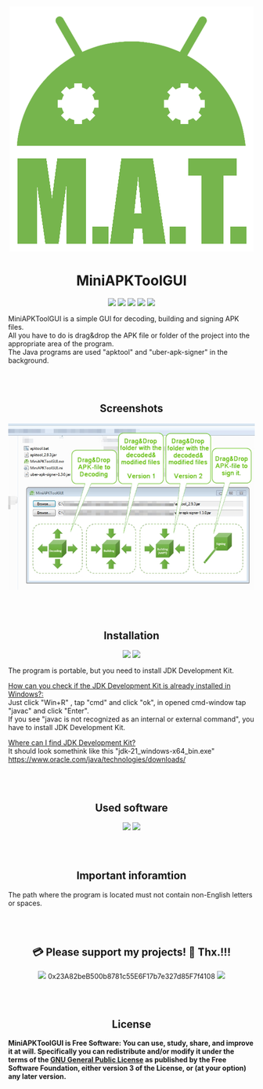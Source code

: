 <p align="center"><a href="https://github.com/MiniAPKTool/MiniAPKToolGUI"><img src="https://raw.githubusercontent.com/MiniAPKTool/MiniAPKToolGUI/main/Logo.png?raw=true"></a></p> 

<h1 align="center"><b>MiniAPKToolGUI</b></h1>

<p align="center">        
<a href="https://www.gnu.org/licenses/gpl-3.0" alt="License: GPLv3"><img src="https://img.shields.io/badge/License-GPLv3-brightgreen.svg"></a>  
<a href="" alt=""><img src="https://img.shields.io/badge/Platform-Windows-brightgreen.svg"></a>
<a href="" alt=""><img src="https://img.shields.io/badge/SW--Kind-Portable-orange"></a>
<a href="" alt=""><img src="https://img.shields.io/badge/Language-Visual%20Basic%20.NET%20-brightgreen"></a> 
<a href="" alt=""><img src="https://img.shields.io/badge/Version-2024.05.04-blue"></a>
</p><p align="center">
        

MiniAPKToolGUI is a simple GUI for decoding, building and signing APK files. <br /> All you have to do is drag&drop the APK file or folder of the project into the appropriate area of the program.<br />
The Java programs are used "apktool" and "uber-apk-signer" in the background.


<br /><br /><h2 align="center"><b>Screenshots</b></h2>
<p align="center"><a href=""><img src="https://raw.githubusercontent.com/MiniAPKTool/MiniAPKToolGUI/main/scr.jpg?raw=true"></a></p>

<br /><br /><h2 align="center"><b>Installation</b></h2>

<p align="center"> 
 <a href="https://github.com/MiniAPKTool/MiniAPKToolGUI/raw/main/Releases/MiniAPKToolGUI_2024.05.04.part1.rar" alt="License: GPLv3"><img src="https://img.shields.io/badge/Download-MiniAPKToolGUI--Part1-brightgreen.svg" width="250"></a> 
 <a href="https://github.com/MiniAPKTool/MiniAPKToolGUI/raw/main/Releases/MiniAPKToolGUI_2024.05.04.part2.rar" alt="License: GPLv3"><img src="https://img.shields.io/badge/Download-MiniAPKToolGUI--Part2-brightgreen.svg" width="250"></a> 
 </p><p align="center">
 
The program is portable, but you need to install JDK Development Kit.

<ins>How can you check if the JDK Development Kit is already installed in Windows?:</ins>  <br />
Just click "Win+R" , tap "cmd" and click "ok", in opened cmd-window tap "javac" and click "Enter". <br />
If you see "javac is not recognized as an internal or external command", you have to install JDK Development Kit.

<ins>Where can I find JDK Development Kit?</ins><br />
It should look somethink like this "jdk-21_windows-x64_bin.exe"<br />
https://www.oracle.com/java/technologies/downloads/


<br /><br /><h2 align="center"><b>Used software</b></h2>
<p align="center"> 
<a href="https://apktool.org/docs/install" alt=""><img src="https://img.shields.io/badge/Download-Apktool-green.svg"></a> 
<a href="https://github.com/patrickfav/uber-apk-signer" alt=""><img src="https://img.shields.io/badge/Download-Uber Apk Signer-green.svg"></a> 
</p><p align="center">


<br /><br /><h2 align="center"><b>Important inforamtion</b></h2>
The path where the program is located must not contain non-English letters or spaces.


<br /><br /><h2 align="center"><b>💳 Please support my projects! 🤗 Thx.!!!</b></h2>
<p align="center">
<a href="" alt=""><img src="https://img.shields.io/badge/Ethereum-Wallet%20➡️-blue"></a>  0x23A82beB500b8781c55E6F17b7e327d85F7f4108 <a href="" alt=""><img src="https://img.shields.io/badge/-⬅️%20Wallet-blue"></a>
</p><p align="center">
        
        
<br /><br /><h2 align="center"><b>License</h2>
MiniAPKToolGUI is Free Software: You can use, study, share, and improve it at will. Specifically you can redistribute and/or modify it under the terms of the [GNU General Public License](https://www.gnu.org/licenses/gpl.html) as published by the Free Software Foundation, either version 3 of the License, or (at your option) any later version.
